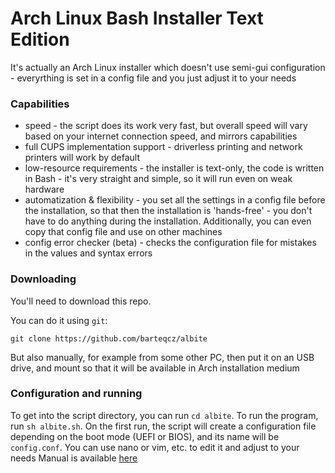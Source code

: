 # Arch Linux Bash Installer Text Edition
It's actually an Arch Linux installer which doesn't use semi-gui configuration - everyrthing is set in a config file and you just adjust it to your needs

### Capabilities
- speed - the script does its work very fast, but overall speed will vary based on your internet connection speed, and mirrors capabilities
- full CUPS implementation support - driverless printing and network printers will work by default
- low-resource requirements - the installer is text-only, the code is written in Bash - it's very straight and simple, so it will run even on weak hardware
- automatization & flexibility - you set all the settings in a config file before the installation, so that then the installation is 'hands-free' - you don't have to do anything during the installation. Additionally, you can even copy that config file and use on other machines
- config error checker (beta) - checks the configuration file for mistakes in the values and syntax errors

### Downloading
You'll need to download this repo. 

You can do it using `git`:

`git clone https://github.com/barteqcz/albite`

But also manually, for example from some other PC, then put it on an USB drive, and mount so that it will be available in Arch installation medium

### Configuration and running
To get into the script directory, you can run `cd albite`. To run the program, run `sh albite.sh`. On the first run, the script will create a configuration file depending on the boot mode (UEFI or BIOS), and its name will be `config.conf`. You can use nano or vim, etc. to edit it and adjust to your needs
Manual is available [here](https://github.com/barteqcz/albite/blob/main/docs/manual.md)
